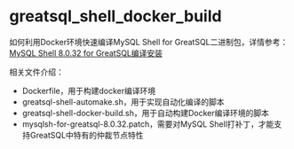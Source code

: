 # greatsql_shell_docker_build

如何利用Docker环境快速编译MySQL Shell for GreatSQL二进制包，详情参考：[MySQL Shell 8.0.32 for GreatSQL编译安装](https://mp.weixin.qq.com/s/bB6ZvV6-yB83otLnv_oqrA)

相关文件介绍：
- Dockerfile，用于构建docker编译环境
- greatsql-shell-automake.sh，用于实现自动化编译的脚本
- greatsql-shell-docker-build.sh，用于自动构建Docker编译环境的脚本
- mysqlsh-for-greatsql-8.0.32.patch，需要对MySQL Shell打补丁，才能支持GreatSQL中特有的仲裁节点特性
